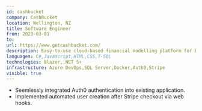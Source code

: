 ```yaml
---
id: cashbucket
company: CashBucket
location: Wellington, NZ
title: Software Engineer
from: 2023-03-01
to:
url: https://www.getcashbucket.com/
description: Easy-to-use cloud-based financial modelling platform for business owners and financial managers.
languages: C#,Javascript,HTML,CSS,T-SQL
technologies: Blazor,.NET 5+
infrastructure: Azure DevOps,SQL Server,Docker,Auth0,Stripe
visible: true
---
```


- Seemlessly integrated Auth0 authentication into existing application.
- Implemented automated user creation after Stripe checkout via web hooks.

